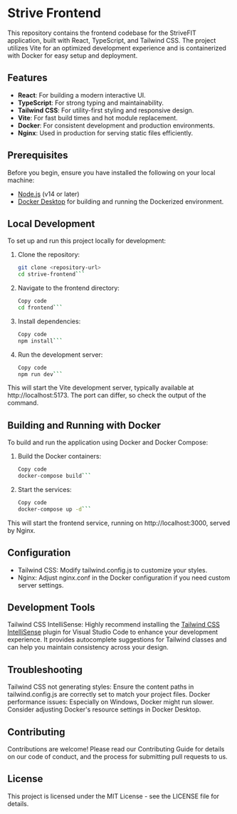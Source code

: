 # Strive Frontend

This repository contains the frontend codebase for the StriveFIT application, built with React, TypeScript, and Tailwind CSS. The project utilizes Vite for an optimized development experience and is containerized with Docker for easy setup and deployment.

## Features

- **React**: For building a modern interactive UI.
- **TypeScript**: For strong typing and maintainability.
- **Tailwind CSS**: For utility-first styling and responsive design.
- **Vite**: For fast build times and hot module replacement.
- **Docker**: For consistent development and production environments.
- **Nginx**: Used in production for serving static files efficiently.

## Prerequisites

Before you begin, ensure you have installed the following on your local machine:
- [Node.js](https://nodejs.org/en/) (v14 or later)
- [Docker Desktop](https://www.docker.com/products/docker-desktop) for building and running the Dockerized environment.

## Local Development

To set up and run this project locally for development:

1. Clone the repository:
   ```bash
   git clone <repository-url>
   cd strive-frontend```
2. Navigate to the frontend directory:
    ```bash
    Copy code
    cd frontend```
3. Install dependencies:
    ``` bash
    Copy code
    npm install```
4. Run the development server:
    ```bash
    Copy code
    npm run dev```
This will start the Vite development server, typically available at http://localhost:5173. The port can differ, so check the output of the command.

## Building and Running with Docker

To build and run the application using Docker and Docker Compose:

1. Build the Docker containers:
    ```bash
    Copy code
    docker-compose build```
2. Start the services:
      ```bash
      Copy code
      docker-compose up -d```
This will start the frontend service, running on http://localhost:3000, served by Nginx.

## Configuration

- Tailwind CSS: Modify tailwind.config.js to customize your styles.
- Nginx: Adjust nginx.conf in the Docker configuration if you need custom server settings.

## Development Tools

Tailwind CSS IntelliSense: Highly recommend installing the [Tailwind CSS IntelliSense](https://marketplace.visualstudio.com/items?itemName=bradlc.vscode-tailwindcss) plugin for Visual Studio Code to enhance your development experience. It provides autocomplete suggestions for Tailwind classes and can help you maintain consistency across your design.


## Troubleshooting

Tailwind CSS not generating styles: Ensure the content paths in tailwind.config.js are correctly set to match your project files.
Docker performance issues: Especially on Windows, Docker might run slower. Consider adjusting Docker's resource settings in Docker Desktop.

## Contributing

Contributions are welcome! Please read our Contributing Guide for details on our code of conduct, and the process for submitting pull requests to us.

## License

This project is licensed under the MIT License - see the LICENSE file for details.

